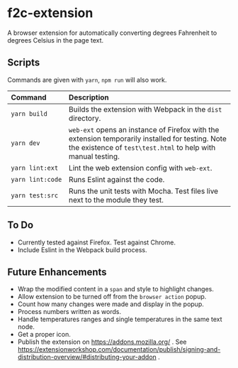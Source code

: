# f2c-extension

A browser extension for automatically converting degrees Fahrenheit to degrees Celsius in the page text.

## Scripts

Commands are given with `yarn`, `npm run` will also work.

| Command         | Description                                                                   |
| :---             | :---                                                                           |
| <code>yarn&nbsp;build</code>    | Builds the extension with Webpack in the `dist` directory.                    |
| <code>yarn&nbsp;dev</code>      | `web-ext` opens an instance of Firefox with the extension temporarily installed for testing. Note the existence of `test\test.html` to help with manual testing. |
| <code>yarn&nbsp;lint:ext</code> | Lint the web extension config with `web-ext`.                                  |
| <code>yarn&nbsp;lint:code</code> | Runs Eslint against the code.                                                 |
| <code>yarn&nbsp;test:src</code>  | Runs the unit tests with Mocha. Test files live next to the module they test. |

## To Do

* Currently tested against Firefox. Test against Chrome.
* Include Eslint in the Webpack build process.

## Future Enhancements

* Wrap the modified content in a `span` and style to highlight changes.
* Allow extension to be turned off from the `browser action` popup.
* Count how many changes were made and display in the popup.
* Process numbers written as words.
* Handle temperatures ranges and single temperatures in the same text node.
* Get a proper icon.
* Publish the extension on https://addons.mozilla.org/ . See https://extensionworkshop.com/documentation/publish/signing-and-distribution-overview/#distributing-your-addon .
